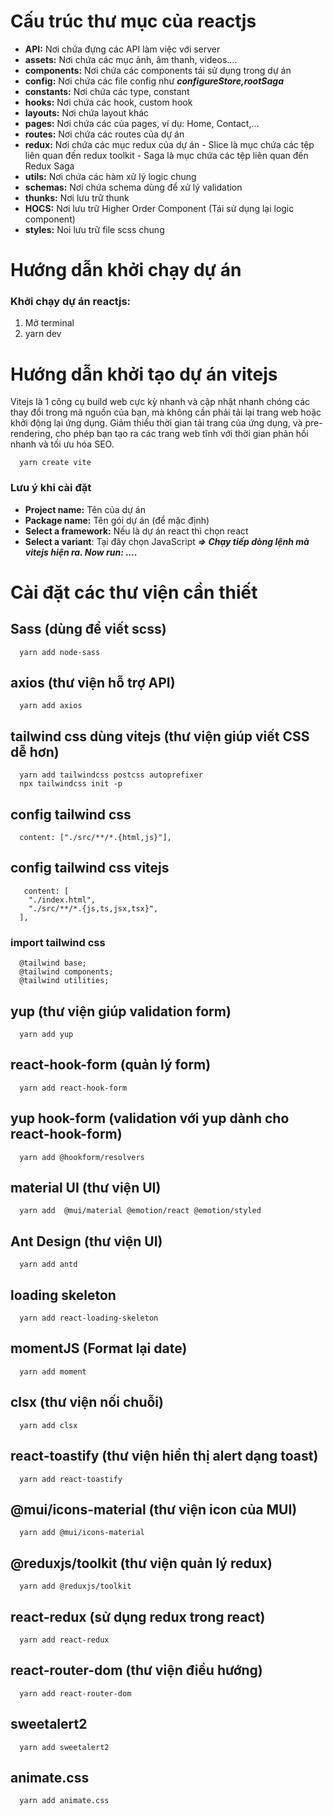 # Cấu trúc thư mục của reactjs

- **API:** Nơi chứa đựng các API làm việc với server
- **assets:** Nơi chứa các mục ảnh, âm thanh, videos....
- **components:** Nơi chứa các components tái sử dụng trong dự án
- **config:** Nơi chứa các file config như **_configureStore,rootSaga_**
- **constants:** Nơi chứa các type, constant
- **hooks:** Nơi chứa các hook, custom hook
- **layouts:** Nơi chứa layout khác
- **pages:** Nơi chứa các của pages, ví dụ: Home, Contact,...
- **routes:** Nơi chứa các routes của dự án
- **redux:** Nơi chứa các mục redux của dự án - Slice là mục chứa các tệp liên quan đến redux toolkit - Saga là mục chứa các tệp liên quan đến Redux Saga
- **utils:** Nơi chứa các hàm xử lý logic chung
- **schemas:** Nơi chứa schema dùng để xử lý validation
- **thunks:** Nơi lưu trữ thunk
- **HOCS:** Nơi lưu trữ Higher Order Component (Tái sử dụng lại logic component)
- **styles:** Noi lưu trữ file scss chung

# Hướng dẫn khởi chạy dự án

### Khởi chạy dự án reactjs:

1. Mở terminal
2. yarn dev

# Hướng dẫn khởi tạo dự án vitejs

Vitejs là 1 công cụ build web cực kỳ nhanh và cập nhật nhanh chóng các thay đổi trong mã nguồn của bạn, mà không cần phải tải lại trang web hoặc khởi động lại ứng dụng. Giảm thiểu thời gian tải trang của ứng dụng, và pre-rendering, cho phép bạn tạo ra các trang web tĩnh với thời gian phản hồi nhanh và tối ưu hóa SEO.

```
  yarn create vite
```

### Lưu ý khi cài đặt

- **Project name:** Tên của dự án
- **Package name:** Tên gói dự án (để mặc định)
- **Select a framework:** Nếu là dự án react thì chọn react
- **Select a variant**: Tại đây chọn JavaScript
  **_=> Chạy tiếp dòng lệnh mà vitejs hiện ra. Now run: ...._**

# Cài đặt các thư viện cần thiết

## Sass (dùng để viết scss)

```
  yarn add node-sass
```

## axios (thư viện hỗ trợ API)

```
  yarn add axios
```

## tailwind css dùng vitejs (thư viện giúp viết CSS dễ hơn)

```
  yarn add tailwindcss postcss autoprefixer
  npx tailwindcss init -p
```

## config tailwind css

```
  content: ["./src/**/*.{html,js}"],
```

## config tailwind css vitejs

```
   content: [
    "./index.html",
    "./src/**/*.{js,ts,jsx,tsx}",
  ],
```

### import tailwind css

```
  @tailwind base;
  @tailwind components;
  @tailwind utilities;
```

## yup (thư viện giúp validation form)

```
  yarn add yup
```

## react-hook-form (quản lý form)

```
  yarn add react-hook-form
```

## yup hook-form (validation với yup dành cho react-hook-form)

```
  yarn add @hookform/resolvers
```

## material UI (thư viện UI)

```
  yarn add  @mui/material @emotion/react @emotion/styled
```

## Ant Design (thư viện UI)

```
  yarn add antd
```

## loading skeleton

```
  yarn add react-loading-skeleton
```

## momentJS (Format lại date)

```
  yarn add moment
```

## clsx (thư viện nối chuỗi)

```
  yarn add clsx
```

## react-toastify (thư viện hiển thị alert dạng toast)

```
  yarn add react-toastify
```

## @mui/icons-material (thư viện icon của MUI)

```
  yarn add @mui/icons-material
```

## @reduxjs/toolkit (thư viện quản lý redux)

```
  yarn add @reduxjs/toolkit
```

## react-redux (sử dụng redux trong react)

```
  yarn add react-redux
```

## react-router-dom (thư viện điều hướng)

```
  yarn add react-router-dom
```

## sweetalert2

```
  yarn add sweetalert2
```

## animate.css

```
  yarn add animate.css
```
